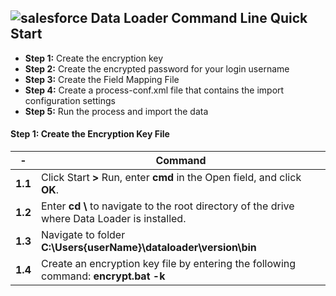 ## ![salesforce](https://developer.salesforce.com/assets/svg/salesforce-cloud.svg) Data Loader Command Line Quick Start
- **Step 1:** Create the encryption key
- **Step 2:** Create the encrypted password for your login username
- **Step 3:** Create the Field Mapping File
- **Step 4:** Create a process-conf.xml file that contains the import configuration settings
- **Step 5:** Run the process and import the data

#### Step 1: Create the Encryption Key File
|   -   | Command |
|   -   | ------------------ |
| **1.1** | Click Start **>** Run, enter **cmd** in the Open field, and click **OK**. |
| **1.2** | Enter **cd \\** to navigate to the root directory of the drive where Data Loader is installed. |
| **1.3** | Navigate to folder **C:\Users\{userName}\dataloader\version\bin** |
| **1.4** | Create an encryption key file by entering the following command: **encrypt.bat -k** |
